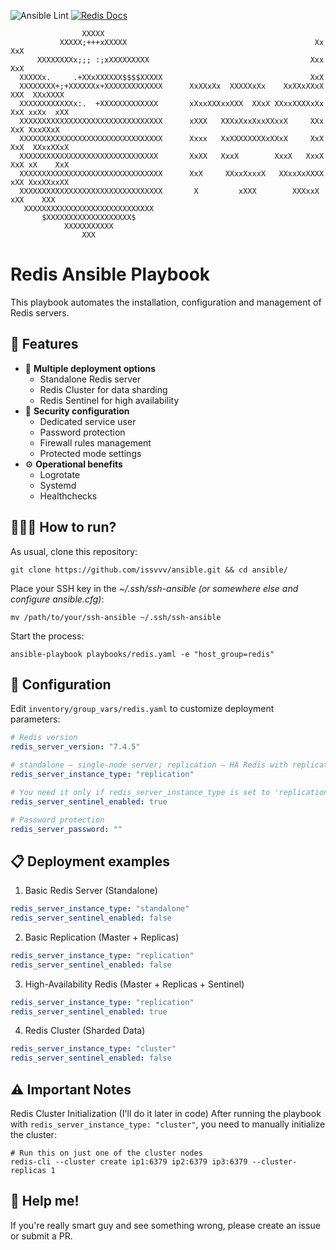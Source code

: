 ![Ansible Lint](https://github.com/issvvv/ansible/actions/workflows/ansible-lint.yml/badge.svg)
[![Redis Docs](https://img.shields.io/badge/Redis-Docs-red?logo=redis)](https://redis.io/documentation/)

```text
                XXXXX                                                                  
           XXXXX;+++xXXXXX                                          Xx  XxX             
      XXXXXXXXx;;; :;xXXXXXXXXX                                    Xxx  XxX            
  XXXXXx.     .+XXxXXXXXX$$$$XXXXX                                 XxX                 
  XXXXXXXX+;+XXXXXXx+XXXXXXXXXXXXX      XxXXxXx  XXXXXxXx    XxXXxXXxX  XXX  XXxXXXX   
  XXXXXXXXXXXXx:.  +XXXXXXXXXXXXX       xXxxXXXxxXXX  XXxX XXxxXXXXxXx  XxX xxXx  xXX  
  XXXXXXXXXXXXXXXXXXXXXXXXXXXXXXXX      xXXX   XXXxXxxXxxXXxxX     XXx  XxX XxxXXxX    
  XXXXXXXXXXXXXXXXXXXXXXXXXXXXXXXX      Xxxx   XxXXXXXXXXxXXxX     XxX  XxX  XXxxXXxX  
  XXXXXXXXXXXXXXXXXXXXXXXXXXXXXXX       XxXX   XxxX        XxxX   XxxX  XxX xX    XxX  
  XXXXXXXXXXXXXXXXXXXXXXXXXXXXXXXX      XxX     XXxxXxxxX   XXxxXxXXXX  xXX XxxXXxxXX  
  XXXXXXXXXXXXXXXXXXXXXXXXXXXXXXXX       X         xXXX        XXXxxX   xXX    XXX     
   XXXXXXXXXXXXXXXXXXXXXXXXXXXXX                                                       
       $XXXXXXXXXXXXXXXXXXX$                                                           
            XXXXXXXXXXX                                                                
                XXX                                                                    
```

# Redis Ansible Playbook

This playbook automates the installation, configuration and management of Redis servers.

## 🤔 Features

- 🔄 **Multiple deployment options**
    - Standalone Redis server
    - Redis Cluster for data sharding
    - Redis Sentinel for high availability
- 🔐 **Security configuration**
    - Dedicated service user
    - Password protection
    - Firewall rules management
    - Protected mode settings
- ⚙️ **Operational benefits**
    - Logrotate
    - Systemd
    - Healthchecks

## 🏃‍♂️‍➡️ How to run?

As usual, clone this repository:

```shell
git clone https://github.com/issvvv/ansible.git && cd ansible/
```

Place your SSH key in the *~/.ssh/ssh-ansible* *(or somewhere else and configure ansible.cfg)*:

```shell
mv /path/to/your/ssh-ansible ~/.ssh/ssh-ansible
```

Start the process:

```shell
ansible-playbook playbooks/redis.yaml -e "host_group=redis"
```

 ## 🔧 Configuration

 Edit `inventory/group_vars/redis.yaml` to customize deployment parameters:

 ```yaml
# Redis version
redis_server_version: "7.4.5"

# standalone — single-node server; replication — HA Redis with replication; cluster — sharded Redis cluster
redis_server_instance_type: "replication"

# You need it only if redis_server_instance_type is set to 'replication'
redis_server_sentinel_enabled: true

# Password protection
redis_server_password: ""
 ```

## 📋 Deployment examples

1. Basic Redis Server (Standalone)
```yaml
redis_server_instance_type: "standalone"
redis_server_sentinel_enabled: false
```

2. Basic Replication (Master + Replicas)
```yaml
redis_server_instance_type: "replication"
redis_server_sentinel_enabled: false
```

3. High-Availability Redis (Master + Replicas + Sentinel)
```yaml
redis_server_instance_type: "replication"
redis_server_sentinel_enabled: true
```

4. Redis Cluster (Sharded Data)
```yaml
redis_server_instance_type: "cluster"
redis_server_sentinel_enabled: false
```

## ⚠️ Important Notes

Redis Cluster Initialization (I'll do it later in code)
After running the playbook with `redis_server_instance_type: "cluster"`, you need to manually initialize the cluster:

```shell
# Run this on just one of the cluster nodes
redis-cli --cluster create ip1:6379 ip2:6379 ip3:6379 --cluster-replicas 1
```

## 🙏 Help me!

If you're really smart guy and see something wrong, please create an issue or submit a PR.
